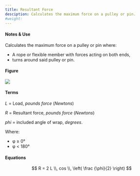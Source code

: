 ```yaml
---
title: Resultant Force
desciption: Calculates the maximum force on a pulley or pin.
#weight:
---
```


#### Notes & Use

Calculates the maximum force on a pulley or pin where:

* A rope or flexible member with forces acting on both ends,
* turns around said pulley or pin.

#### Figure

![](/image/resultant_force.jpg)

#### Terms

$L$ = Load, *pounds force* (*Newtons*)

$R$  = Resultant force, *pounds force* (*Newtons*)

$phi$ = included angle of wrap, *degrees*.

Where:

* &phi; &ge; 0&deg;
* &phi; < 180&deg;

#### Equations

$$ R = 2 L \\, cos \\, \left( \frac {\phi}{2} \right) $$